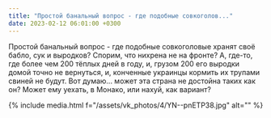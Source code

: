 ```yaml
---
title: "Простой банальный вопрос - где подобные совкоголов..."
date: 2023-02-12 06:01:00 +0300
---
```


Простой банальный вопрос - где подобные совкоголовые хранят своё бабло, сук и выродков? Спорим, что нихрена не на фронте? А, где-то, где более чем 200 тёплых дней в году, и, грузом 200 его выродки домой точно не вернуться, и, конченные украинцы кормить их трупами свиней не будут.
Вот думаю... может эта страна не достойна таких как он? Может ему уехать, в Монако, или нахуй, как вариант?

{% include media.html f="/assets/vk_photos/4/YN--pnETP38.jpg" alt="" %}

